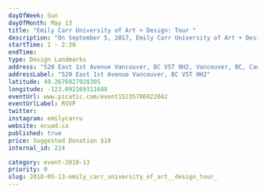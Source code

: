 ```yaml
---
dayOfWeek: Sun
dayOfMonth: May 13
title: "Emily Carr University of Art + Design: Tour "
description: "On September 5, 2017, Emily Carr University of Art + Design officially opened the doors to its new home. The $122-million campus was designed by Diamond Schmitt Architects to facilitate multi-disciplinary approaches to the arts with an emphasis on vision, learning and innovation. <br> <br> Join lead architect Ana Maria Llanos for a tour of the first purpose-built institution of art in design in Canada. RSVP April 24 to reserve a spot."
startTime: 1 - 2:30
endTime: 
type: Design Landmarks
address: "520 East 1st Avenue Vancouver, BC V5T 0H2, Vancouver, BC, Canada"
addressLabel: "520 East 1st Avenue Vancouver, BC V5T 0H2"
latitude: 49.2676027928305
longitude: -123.092169311688
eventUrl: www.picatic.com/event15235786922042
eventUrlLabel: RSVP
twitter: 
instagram: emilycarru
website: ecuad.ca
published: true
price: Suggested Donation $10
internal_id: 224

category: event-2018-13
priority: 0
slug: 2018-05-13-emily_carr_university_of_art__design_tour_
---
```


